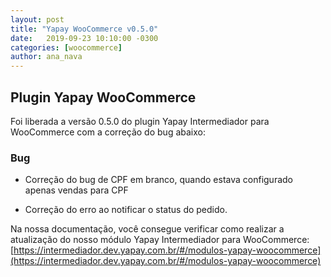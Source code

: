 ```yaml
---
layout: post
title: "Yapay WooCommerce v0.5.0"
date:   2019-09-23 10:10:00 -0300
categories: [woocommerce]
author: ana_nava
---
```


## Plugin Yapay WooCommerce 

Foi liberada a versão 0.5.0 do plugin Yapay Intermediador para WooCommerce com a correção do bug abaixo:

<!-- more -->


### **Bug**

* Correção do bug de CPF em branco, quando estava configurado apenas vendas para CPF

* Correção do erro ao notificar o status do pedido.




Na nossa documentação, você consegue verificar como realizar a atualização do nosso módulo Yapay Intermediador para WooCommerce: [https://intermediador.dev.yapay.com.br/#/modulos-yapay-woocommerce](https://intermediador.dev.yapay.com.br/#/modulos-yapay-woocommerce)



